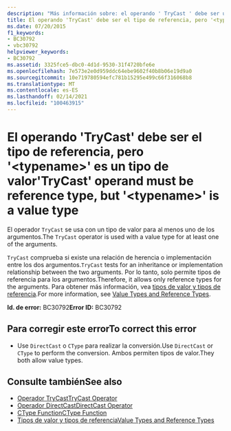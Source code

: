 ```yaml
---
description: "Más información sobre: el operando ' TryCast ' debe ser un tipo de referencia, pero ' <typename> ' es un tipo de valor"
title: El operando 'TryCast' debe ser el tipo de referencia, pero '<typename>' es un tipo de valor
ms.date: 07/20/2015
f1_keywords:
- BC30792
- vbc30792
helpviewer_keywords:
- BC30792
ms.assetid: 3325fce5-dbc0-4d1d-9530-31f4720bfe6e
ms.openlocfilehash: 7e573e2e0d959ddc64ebe9602f40b8b06e19d9a0
ms.sourcegitcommit: 10e719780594efc781b15295e499c66f316068b8
ms.translationtype: MT
ms.contentlocale: es-ES
ms.lasthandoff: 02/14/2021
ms.locfileid: "100463915"
---
```

# <a name="trycast-operand-must-be-reference-type-but-typename-is-a-value-type"></a><span data-ttu-id="057ed-103">El operando 'TryCast' debe ser el tipo de referencia, pero '\<typename>' es un tipo de valor</span><span class="sxs-lookup"><span data-stu-id="057ed-103">'TryCast' operand must be reference type, but '\<typename>' is a value type</span></span>

<span data-ttu-id="057ed-104">El operador `TryCast` se usa con un tipo de valor para al menos uno de los argumentos.</span><span class="sxs-lookup"><span data-stu-id="057ed-104">The `TryCast` operator is used with a value type for at least one of the arguments.</span></span>  
  
 <span data-ttu-id="057ed-105">`TryCast` comprueba si existe una relación de herencia o implementación entre los dos argumentos.</span><span class="sxs-lookup"><span data-stu-id="057ed-105">`TryCast` tests for an inheritance or implementation relationship between the two arguments.</span></span> <span data-ttu-id="057ed-106">Por lo tanto, solo permite tipos de referencia para los argumentos.</span><span class="sxs-lookup"><span data-stu-id="057ed-106">Therefore, it allows only reference types for the arguments.</span></span> <span data-ttu-id="057ed-107">Para obtener más información, vea [tipos de valor y tipos de referencia](../programming-guide/language-features/data-types/value-types-and-reference-types.md).</span><span class="sxs-lookup"><span data-stu-id="057ed-107">For more information, see [Value Types and Reference Types](../programming-guide/language-features/data-types/value-types-and-reference-types.md).</span></span>  
  
 <span data-ttu-id="057ed-108">**Id. de error:** BC30792</span><span class="sxs-lookup"><span data-stu-id="057ed-108">**Error ID:** BC30792</span></span>  
  
## <a name="to-correct-this-error"></a><span data-ttu-id="057ed-109">Para corregir este error</span><span class="sxs-lookup"><span data-stu-id="057ed-109">To correct this error</span></span>  
  
- <span data-ttu-id="057ed-110">Use `DirectCast` o `CType` para realizar la conversión.</span><span class="sxs-lookup"><span data-stu-id="057ed-110">Use `DirectCast` or `CType` to perform the conversion.</span></span> <span data-ttu-id="057ed-111">Ambos permiten tipos de valor.</span><span class="sxs-lookup"><span data-stu-id="057ed-111">They both allow value types.</span></span>  
  
## <a name="see-also"></a><span data-ttu-id="057ed-112">Consulte también</span><span class="sxs-lookup"><span data-stu-id="057ed-112">See also</span></span>

- [<span data-ttu-id="057ed-113">Operador TryCast</span><span class="sxs-lookup"><span data-stu-id="057ed-113">TryCast Operator</span></span>](../language-reference/operators/trycast-operator.md)
- [<span data-ttu-id="057ed-114">Operador DirectCast</span><span class="sxs-lookup"><span data-stu-id="057ed-114">DirectCast Operator</span></span>](../language-reference/operators/directcast-operator.md)
- [<span data-ttu-id="057ed-115">CType Function</span><span class="sxs-lookup"><span data-stu-id="057ed-115">CType Function</span></span>](../language-reference/functions/ctype-function.md)
- [<span data-ttu-id="057ed-116">Tipos de valor y tipos de referencia</span><span class="sxs-lookup"><span data-stu-id="057ed-116">Value Types and Reference Types</span></span>](../programming-guide/language-features/data-types/value-types-and-reference-types.md)
